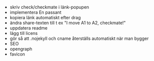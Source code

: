 * skriv check/checkmate i länk-popupen
* implementera En passant
* kopiera länk automatiskt efter drag
* ändra share-texten till t ex "I move A1 to A2, checkmate!"
* uppdatera readme
* lägg till licens
* gör så att .nojekyll och cname återställs automatiskt när man bygger
* SEO
* opengraph
* favicon
